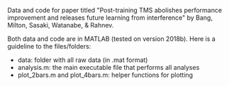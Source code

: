Data and code for paper titled "Post-training TMS abolishes performance improvement and releases future learning from interference" by Bang, Milton, Sasaki, Watanabe, & Rahnev.

Both data and code are in MATLAB (tested on version 2018b). Here is a guideline to the files/folders:
- data: folder with all raw data (in .mat format)
- analysis.m: the main executable file that performs all analyses
- plot_2bars.m and plot_4bars.m: helper functions for plotting
